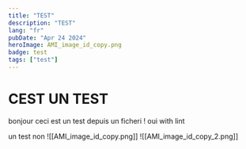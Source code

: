 ```yaml
---
title: "TEST"
description: "TEST"
lang: "fr"
pubDate: "Apr 24 2024"
heroImage: AMI_image_id_copy.png
badge: test
tags: ["test"]
---
```


# CEST UN TEST

bonjour ceci est un test depuis un ficheri ! oui with lint 

un test non
![[AMI_image_id_copy.png]]
![[AMI_image_id_copy_2.png]]